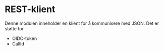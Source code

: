 # REST-klient
Denne modulen inneholder en klient for å kommunisere med JSON. Det er støtte for
* OIDC-token
* CallId 
